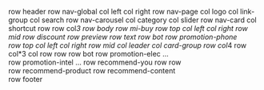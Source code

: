 row header
    row nav-global
        col left
        col right
    row nav-page
        col logo
        col link-group
        col search
    row nav-carousel
        col category
        col slider
    row nav-card
        col shortcut
            row 
            row
        col*3
row body
    row mi-buy
        row top
            col left
            col right
        row mid
            row discount
            row preview
            row text
        row bot
    row promotion-phone        
        row top
            col left
            col right
        row mid
            col leader
            col card-group
                row
                    col*4
                row    
                    col*3
                    col
                        row
                        row
        row bot
    row promotion-elec 
    ...       
    row promotion-intel
    ...
    row recommend-you
        row
        row        
    row recommend-product
    row recommend-content    
row footer